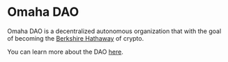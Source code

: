 # Omaha DAO

Omaha DAO is a decentralized autonomous organization that with the goal of becoming the [Berkshire Hathaway](https://en.wikipedia.org/wiki/Berkshire_Hathaway) of crypto.

You can learn more about the DAO [here](https://app.gitbook.com/o/NAZMh8EsRaFHGdM710PN/s/4lfbspU5oHHXomXe7FEh/).

